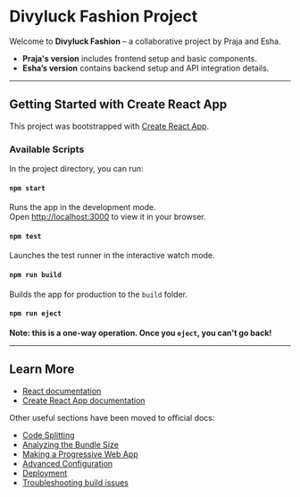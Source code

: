 # Divyluck Fashion Project

Welcome to **Divyluck Fashion** – a collaborative project by Praja and Esha.

- **Praja's version** includes frontend setup and basic components.
- **Esha’s version** contains backend setup and API integration details.

---

## Getting Started with Create React App

This project was bootstrapped with [Create React App](https://github.com/facebook/create-react-app).

### Available Scripts

In the project directory, you can run:

#### `npm start`
Runs the app in the development mode.  
Open [http://localhost:3000](http://localhost:3000) to view it in your browser.

#### `npm test`
Launches the test runner in the interactive watch mode.

#### `npm run build`
Builds the app for production to the `build` folder.

#### `npm run eject`
**Note: this is a one-way operation. Once you `eject`, you can't go back!**

---

## Learn More

- [React documentation](https://reactjs.org/)
- [Create React App documentation](https://facebook.github.io/create-react-app/docs/getting-started)

Other useful sections have been moved to official docs:

- [Code Splitting](https://facebook.github.io/create-react-app/docs/code-splitting)
- [Analyzing the Bundle Size](https://facebook.github.io/create-react-app/docs/analyzing-the-bundle-size)
- [Making a Progressive Web App](https://facebook.github.io/create-react-app/docs/making-a-progressive-web-app)
- [Advanced Configuration](https://facebook.github.io/create-react-app/docs/advanced-configuration)
- [Deployment](https://facebook.github.io/create-react-app/docs/deployment)
- [Troubleshooting build issues](https://facebook.github.io/create-react-app/docs/troubleshooting#npm-run-build-fails-to-minify)
